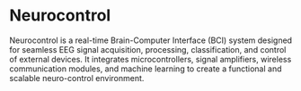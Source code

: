 # Neurocontrol
Neurocontrol is a real-time Brain-Computer Interface (BCI) system designed for seamless EEG signal acquisition, processing, classification, and control of external devices. It integrates microcontrollers, signal amplifiers, wireless communication modules, and machine learning to create a functional and scalable neuro-control environment.

